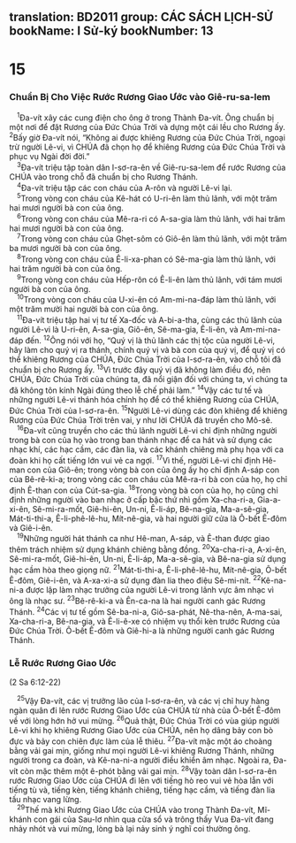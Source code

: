 translation: BD2011
group: CÁC SÁCH LỊCH-SỬ
bookName: I Sử-ký 
bookNumber: 13
-------

<div class="title"><h1>15</h1><h3>Chuẩn Bị Cho Việc Rước Rương Giao Ước vào Giê-ru-sa-lem</h3></div>
<span class="verse 1su_15_1"> <sup>1</sup>Ða-vít xây các cung điện cho ông ở trong Thành Ða-vít. Ông chuẩn bị một nơi để đặt Rương của Ðức Chúa Trời và dựng một cái lều cho Rương ấy. </span>
<span class="verse 1su_15_2"><sup>2</sup>Bấy giờ Ða-vít nói, “Không ai được khiêng Rương của Ðức Chúa Trời, ngoại trừ người Lê-vi, vì CHÚA đã chọn họ để khiêng Rương của Ðức Chúa Trời và phục vụ Ngài đời đời.”<br/></span>
<span class="verse 1su_15_3"> <sup>3</sup>Ða-vít triệu tập toàn dân I-sơ-ra-ên về Giê-ru-sa-lem để rước Rương của CHÚA vào trong chỗ đã chuẩn bị cho Rương Thánh.<br/></span>
<span class="verse 1su_15_4"> <sup>4</sup>Ða-vít triệu tập các con cháu của A-rôn và người Lê-vi lại.<br/></span>
<span class="verse 1su_15_5"> <sup>5</sup>Trong vòng con cháu của Kê-hát có U-ri-ên làm thủ lãnh, với một trăm hai mươi người bà con của ông.<br/></span>
<span class="verse 1su_15_6"> <sup>6</sup>Trong vòng con cháu của Mê-ra-ri có A-sa-gia làm thủ lãnh, với hai trăm hai mươi người bà con của ông.<br/></span>
<span class="verse 1su_15_7"> <sup>7</sup>Trong vòng con cháu của Ghẹt-sôm có Giô-ên làm thủ lãnh, với một trăm ba mươi người bà con của ông.<br/></span>
<span class="verse 1su_15_8"> <sup>8</sup>Trong vòng con cháu của Ê-li-xa-phan có Sê-ma-gia làm thủ lãnh, với hai trăm người bà con của ông.<br/></span>
<span class="verse 1su_15_9"> <sup>9</sup>Trong vòng con cháu của Hếp-rôn có Ê-li-ên làm thủ lãnh, với tám mươi người bà con của ông.<br/></span>
<span class="verse 1su_15_10"> <sup>10</sup>Trong vòng con cháu của U-xi-ên có Am-mi-na-đáp làm thủ lãnh, với một trăm mười hai người bà con của ông.<br/></span>
<span class="verse 1su_15_11"> <sup>11</sup>Ða-vít triệu tập hai vị tư tế Xa-đốc và A-bi-a-tha, cùng các thủ lãnh của người Lê-vi là U-ri-ên, A-sa-gia, Giô-ên, Sê-ma-gia, Ê-li-ên, và Am-mi-na-đáp đến. </span>
<span class="verse 1su_15_12"><sup>12</sup>Ông nói với họ, “Quý vị là thủ lãnh các thị tộc của người Lê-vi, hãy làm cho quý vị ra thánh, chính quý vị và bà con của quý vị, để quý vị có thể khiêng Rương của CHÚA, Ðức Chúa Trời của I-sơ-ra-ên, vào chỗ tôi đã chuẩn bị cho Rương ấy. </span>
<span class="verse 1su_15_13"><sup>13</sup>Vì trước đây quý vị đã không làm điều đó, nên CHÚA, Ðức Chúa Trời của chúng ta, đã nổi giận đối với chúng ta, vì chúng ta đã không tôn kính Ngài đúng theo lễ chế phải làm.” </span>
<span class="verse 1su_15_14"><sup>14</sup>Vậy các tư tế và những người Lê-vi thánh hóa chính họ để có thể khiêng Rương của CHÚA, Ðức Chúa Trời của I-sơ-ra-ên. </span>
<span class="verse 1su_15_15"><sup>15</sup>Người Lê-vi dùng các đòn khiêng để khiêng Rương của Ðức Chúa Trời trên vai, y như lời CHÚA đã truyền cho Mô-sê.<br/></span>
<span class="verse 1su_15_16"> <sup>16</sup>Ða-vít cũng truyền cho các thủ lãnh người Lê-vi chỉ định những người trong bà con của họ vào trong ban thánh nhạc để ca hát và sử dụng các nhạc khí, các hạc cầm, các đàn lia, và các khánh chiêng mà phụ họa với ca đoàn khi họ cất tiếng lớn vui vẻ ca ngợi. </span>
<span class="verse 1su_15_17"><sup>17</sup>Vì thế, người Lê-vi chỉ định Hê-man con của Giô-ên; trong vòng bà con của ông ấy họ chỉ định A-sáp con của Bê-rê-ki-a; trong vòng các con cháu của Mê-ra-ri bà con của họ, họ chỉ định Ê-than con của Cút-sa-gia. </span>
<span class="verse 1su_15_18"><sup>18</sup>Trong vòng bà con của họ, họ cũng chỉ định những người vào ban nhạc ở cấp bậc thứ nhì gồm Xa-cha-ri-a, Gia-a-xi-ên, Sê-mi-ra-mốt, Giê-hi-ên, Un-ni, Ê-li-áp, Bê-na-gia, Ma-a-sê-gia, Mát-ti-thi-a, Ê-li-phê-lê-hu, Mít-nê-gia, và hai người giữ cửa là Ô-bết Ê-đôm và Giê-i-ên.<br/></span>
<span class="verse 1su_15_19"> <sup>19</sup>Những người hát thánh ca như Hê-man, A-sáp, và Ê-than được giao thêm trách nhiệm sử dụng khánh chiêng bằng đồng. </span>
<span class="verse 1su_15_20"><sup>20</sup>Xa-cha-ri-a, A-xi-ên, Sê-mi-ra-mốt, Giê-hi-ên, Un-ni, Ê-li-áp, Ma-a-sê-gia, và Bê-na-gia sử dụng hạc cầm hòa theo giọng nữ. </span>
<span class="verse 1su_15_21"><sup>21</sup>Mát-ti-thi-a, Ê-li-phê-lê-hu, Mít-nê-gia, Ô-bết Ê-đôm, Giê-i-ên, và A-xa-xi-a sử dụng đàn lia theo điệu Sê-mi-nít. </span>
<span class="verse 1su_15_22"><sup>22</sup>Kê-na-ni-a được lập làm nhạc trưởng của người Lê-vi trong lãnh vực âm nhạc vì ông là nhạc sư. </span>
<span class="verse 1su_15_23"><sup>23</sup>Bê-rê-ki-a và Ên-ca-na là hai người canh gác Rương Thánh. </span>
<span class="verse 1su_15_24"><sup>24</sup>Các vị tư tế gồm Sê-ba-ni-a, Giô-sa-phát, Nê-tha-nên, A-ma-sai, Xa-cha-ri-a, Bê-na-gia, và Ê-li-ê-xe có nhiệm vụ thổi kèn trước Rương của Ðức Chúa Trời. Ô-bết Ê-đôm và Giê-hi-a là những người canh gác Rương Thánh.<br/></span>
<div class="title"><h3>Lễ Rước Rương Giao Ước</h3><p>(2 Sa 6:12-22)</p></div>
<span class="verse 1su_15_25"> <sup>25</sup>Vậy Ða-vít, các vị trưởng lão của I-sơ-ra-ên, và các vị chỉ huy hàng ngàn quân đi lên rước Rương Giao Ước của CHÚA từ nhà của Ô-bết Ê-đôm về với lòng hớn hở vui mừng. </span>
<span class="verse 1su_15_26"><sup>26</sup>Quả thật, Ðức Chúa Trời có vùa giúp người Lê-vi khi họ khiêng Rương Giao Ước của CHÚA, nên họ dâng bảy con bò đực và bảy con chiên đực làm của lễ thiêu. </span>
<span class="verse 1su_15_27"><sup>27</sup>Ða-vít mặc một áo choàng bằng vải gai mịn, giống như mọi người Lê-vi khiêng Rương Thánh, những người trong ca đoàn, và Kê-na-ni-a người điều khiển âm nhạc. Ngoài ra, Ða-vít còn mặc thêm một ê-phót bằng vải gai mịn. </span>
<span class="verse 1su_15_28"><sup>28</sup>Vậy toàn dân I-sơ-ra-ên rước Rương Giao Ước của CHÚA đi lên với tiếng hò reo vui vẻ hòa lẫn với tiếng tù và, tiếng kèn, tiếng khánh chiêng, tiếng hạc cầm, và tiếng đàn lia tấu nhạc vang lừng.<br/></span>
<span class="verse 1su_15_29"> <sup>29</sup>Thế mà khi Rương Giao Ước của CHÚA vào trong Thành Ða-vít, Mĩ-khánh con gái của Sau-lơ nhìn qua cửa sổ và trông thấy Vua Ða-vít đang nhảy nhót và vui mừng, lòng bà lại nảy sinh ý nghĩ coi thường ông.<br/></span>
